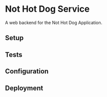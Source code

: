 # Not Hot Dog Service
A web backend for the Not Hot Dog Application.

## Setup

## Tests

## Configuration

## Deployment

